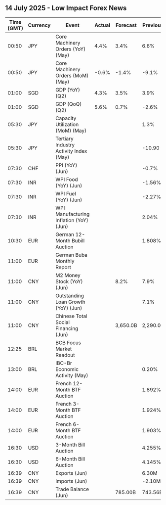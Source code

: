 ## 14 July 2025 - Low Impact Forex News

| Time (GMT) | Currency | Event | Actual | Forecast | Previous |
|------|----------|-------|--------|----------|----------|
| 00:50 | JPY | Core Machinery Orders (YoY) (May) | 4.4% | 3.4% | 6.6% |
| 00:50 | JPY | Core Machinery Orders (MoM) (May) | -0.6% | -1.4% | -9.1% |
| 01:00 | SGD | GDP (YoY) (Q2) | 4.3% | 3.5% | 3.9% |
| 01:00 | SGD | GDP (QoQ) (Q2) | 5.6% | 0.7% | -2.6% |
| 05:30 | JPY | Capacity Utilization (MoM) (May) |  |  | 1.3% |
| 05:30 | JPY | Tertiary Industry Activity Index (May) |  |  | -10.90 |
| 07:30 | CHF | PPI (YoY) (Jun) |  |  | -0.7% |
| 07:30 | INR | WPI Food (YoY) (Jun) |  |  | -1.56% |
| 07:30 | INR | WPI Fuel (YoY) (Jun) |  |  | -2.27% |
| 07:30 | INR | WPI Manufacturing Inflation (YoY) (Jun) |  |  | 2.04% |
| 10:30 | EUR | German 12-Month Bubill Auction |  |  | 1.808% |
| 11:00 | EUR | German Buba Monthly Report |  |  |  |
| 11:00 | CNY | M2 Money Stock (YoY) (Jun) |  | 8.2% | 7.9% |
| 11:00 | CNY | Outstanding Loan Growth (YoY) (Jun) |  |  | 7.1% |
| 11:00 | CNY | Chinese Total Social Financing (Jun) |  | 3,650.0B | 2,290.0B |
| 12:25 | BRL | BCB Focus Market Readout |  |  |  |
| 13:00 | BRL | IBC-Br Economic Activity (May) |  |  | 0.20% |
| 14:00 | EUR | French 12-Month BTF Auction |  |  | 1.892% |
| 14:00 | EUR | French 3-Month BTF Auction |  |  | 1.924% |
| 14:00 | EUR | French 6-Month BTF Auction |  |  | 1.903% |
| 16:30 | USD | 3-Month Bill Auction |  |  | 4.255% |
| 16:30 | USD | 6-Month Bill Auction |  |  | 4.145% |
| 16:39 | CNY | Exports (Jun) |  |  | 6.30M |
| 16:39 | CNY | Imports (Jun) |  |  | -2.10M |
| 16:39 | CNY | Trade Balance (Jun) |  | 785.00B | 743.56B |
